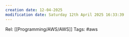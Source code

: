 ```yaml
---
creation date: 12-04-2025
modification date: Saturday 12th April 2025 16:33:39
---
```

Rel: [[Programming/AWS/AWS]]
Tags: #aws


